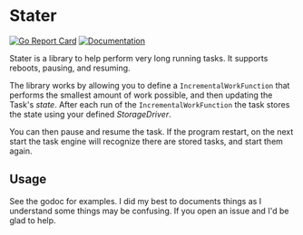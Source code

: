 # Stater

[![Go Report Card](https://goreportcard.com/badge/github.com/vertoforce/stater)](https://goreportcard.com/report/github.com/vertoforce/stater)
[![Documentation](https://godoc.org/github.com/vertoforce/stater?status.svg)](https://godoc.org/github.com/vertoforce/stater)

Stater is a library to help perform very long running tasks.  It supports reboots, pausing, and resuming.

The library works by allowing you to define a `IncrementalWorkFunction` that performs the smallest amount of work possible, and then updating the Task's _state_.  After each run of the `IncrementalWorkFunction` the task stores the state using your defined _StorageDriver_.

You can then pause and resume the task.  If the program restart, on the next start the task engine will recognize there are stored tasks, and start them again.

## Usage

See the godoc for examples.  I did my best to documents things as I understand some things may be confusing.  If you open an issue and I'd be glad to help.
